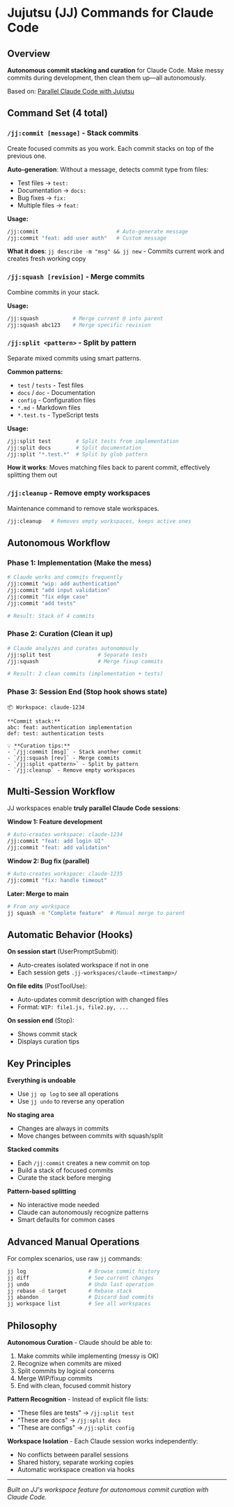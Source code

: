 # Jujutsu (JJ) Commands for Claude Code

## Overview

**Autonomous commit stacking and curation** for Claude Code. Make messy commits during development, then clean them up—all autonomously.

Based on: [Parallel Claude Code with Jujutsu](https://slavakurilyak.com/posts/parallel-claude-code-with-jujutsu/)

## Command Set (4 total)

### `/jj:commit [message]` - Stack commits
Create focused commits as you work. Each commit stacks on top of the previous one.

**Auto-generation**: Without a message, detects commit type from files:
- Test files → `test:`
- Documentation → `docs:`
- Bug fixes → `fix:`
- Multiple files → `feat:`

**Usage:**
```bash
/jj:commit                         # Auto-generate message
/jj:commit "feat: add user auth"   # Custom message
```

**What it does**: `jj describe -m "msg" && jj new` - Commits current work and creates fresh working copy

### `/jj:squash [revision]` - Merge commits
Combine commits in your stack.

**Usage:**
```bash
/jj:squash           # Merge current @ into parent
/jj:squash abc123    # Merge specific revision
```

### `/jj:split <pattern>` - Split by pattern
Separate mixed commits using smart patterns.

**Common patterns:**
- `test` / `tests` - Test files
- `docs` / `doc` - Documentation
- `config` - Configuration files
- `*.md` - Markdown files
- `*.test.ts` - TypeScript tests

**Usage:**
```bash
/jj:split test        # Split tests from implementation
/jj:split docs        # Split documentation
/jj:split "*.test.*"  # Split by glob pattern
```

**How it works**: Moves matching files back to parent commit, effectively splitting them out

### `/jj:cleanup` - Remove empty workspaces
Maintenance command to remove stale workspaces.

```bash
/jj:cleanup   # Removes empty workspaces, keeps active ones
```

## Autonomous Workflow

### Phase 1: Implementation (Make the mess)
```bash
# Claude works and commits frequently
/jj:commit "wip: add authentication"
/jj:commit "add input validation"
/jj:commit "fix edge case"
/jj:commit "add tests"

# Result: Stack of 4 commits
```

### Phase 2: Curation (Clean it up)
```bash
# Claude analyzes and curates autonomously
/jj:split test               # Separate tests
/jj:squash                   # Merge fixup commits

# Result: 2 clean commits (implementation + tests)
```

### Phase 3: Session End (Stop hook shows state)
```
📦 Workspace: claude-1234

**Commit stack:**
abc: feat: authentication implementation
def: test: authentication tests

💡 **Curation tips:**
- `/jj:commit [msg]` - Stack another commit
- `/jj:squash [rev]` - Merge commits
- `/jj:split <pattern>` - Split by pattern
- `/jj:cleanup` - Remove empty workspaces
```

## Multi-Session Workflow

JJ workspaces enable **truly parallel Claude Code sessions**:

**Window 1: Feature development**
```bash
# Auto-creates workspace: claude-1234
/jj:commit "feat: add login UI"
/jj:commit "feat: add validation"
```

**Window 2: Bug fix (parallel)**
```bash
# Auto-creates workspace: claude-1235
/jj:commit "fix: handle timeout"
```

**Later: Merge to main**
```bash
# From any workspace
jj squash -m "Complete feature"  # Manual merge to parent
```

## Automatic Behavior (Hooks)

**On session start** (UserPromptSubmit):
- Auto-creates isolated workspace if not in one
- Each session gets `.jj-workspaces/claude-<timestamp>/`

**On file edits** (PostToolUse):
- Auto-updates commit description with changed files
- Format: `WIP: file1.js, file2.py, ...`

**On session end** (Stop):
- Shows commit stack
- Displays curation tips

## Key Principles

**Everything is undoable**
- Use `jj op log` to see all operations
- Use `jj undo` to reverse any operation

**No staging area**
- Changes are always in commits
- Move changes between commits with squash/split

**Stacked commits**
- Each `/jj:commit` creates a new commit on top
- Build a stack of focused commits
- Curate the stack before merging

**Pattern-based splitting**
- No interactive mode needed
- Claude can autonomously recognize patterns
- Smart defaults for common cases

## Advanced Manual Operations

For complex scenarios, use raw `jj` commands:

```bash
jj log                    # Browse commit history
jj diff                   # See current changes
jj undo                   # Undo last operation
jj rebase -d target       # Rebase stack
jj abandon                # Discard bad commits
jj workspace list         # See all workspaces
```

## Philosophy

**Autonomous Curation** - Claude should be able to:
1. Make commits while implementing (messy is OK)
2. Recognize when commits are mixed
3. Split commits by logical concerns
4. Merge WIP/fixup commits
5. End with clean, focused commit history

**Pattern Recognition** - Instead of explicit file lists:
- "These files are tests" → `/jj:split test`
- "These are docs" → `/jj:split docs`
- "These are configs" → `/jj:split config`

**Workspace Isolation** - Each Claude session works independently:
- No conflicts between parallel sessions
- Shared history, separate working copies
- Automatic workspace creation via hooks

---

*Built on JJ's workspace feature for autonomous commit curation with Claude Code.*

